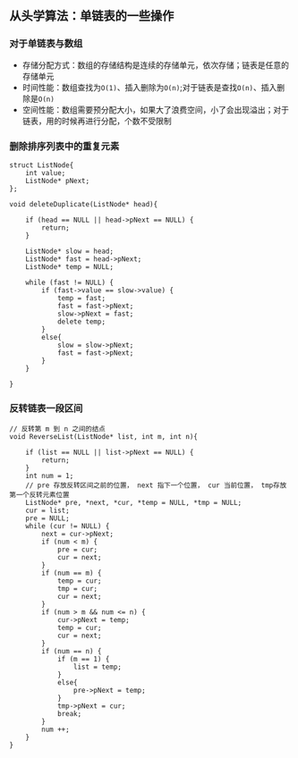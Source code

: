## 从头学算法：单链表的一些操作

### 对于单链表与数组
* 存储分配方式：数组的存储结构是连续的存储单元，依次存储；链表是任意的存储单元
* 时间性能：数组查找为`O(1)`、插入删除为`O(n)`;对于链表是查找`O(n)`、插入删除是`O(n)`
* 空间性能：数组需要预分配大小，如果大了浪费空间，小了会出现溢出；对于链表，用的时候再进行分配，个数不受限制


### 删除排序列表中的重复元素

	struct ListNode{
	    int value;
	    ListNode* pNext;
	};
	
	void deleteDuplicate(ListNode* head){
	    
	    if (head == NULL || head->pNext == NULL) {
	        return;
	    }
	    
	    ListNode* slow = head;
	    ListNode* fast = head->pNext;
	    ListNode* temp = NULL;
	    
	    while (fast != NULL) {
	        if (fast->value == slow->value) {
	            temp = fast;
	            fast = fast->pNext;
	            slow->pNext = fast;
	            delete temp;
	        }
	        else{
	            slow = slow->pNext;
	            fast = fast->pNext;
	        }
	    }
	    
	}

### 反转链表一段区间

	// 反转第 m 到 n 之间的结点
	void ReverseList(ListNode* list, int m, int n){
	    
	    if (list == NULL || list->pNext == NULL) {
	        return;
	    }
	    int num = 1;
	    // pre 存放反转区间之前的位置， next 指下一个位置， cur 当前位置， tmp存放第一个反转元素位置
	    ListNode* pre, *next, *cur, *temp = NULL, *tmp = NULL;
	    cur = list;
	    pre = NULL;
	    while (cur != NULL) {
	        next = cur->pNext;
	        if (num < m) {
	            pre = cur;
	            cur = next;
	        }
	        if (num == m) {
	            temp = cur;
	            tmp = cur;
	            cur = next;
	        }
	        if (num > m && num <= n) {
	            cur->pNext = temp;
	            temp = cur;
	            cur = next;
	        }
	        if (num == n) {
	            if (m == 1) {
	                list = temp;
	            }
	            else{
	                pre->pNext = temp;
	            }
	            tmp->pNext = cur;
	            break;
	        }
	        num ++;
	    }
	}
	

	